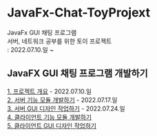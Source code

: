 # JavaFx-Chat-ToyProjext
JavaFx GUI 채팅 프로그램  
서버, 네트워크 공부를 위한 토이 프로젝트  
: 2022.07.10.일 ~  
  
## JavaFX GUI 채팅 프로그램 개발하기
[1. 프로젝트 개요](https://youtu.be/0gMYlUppe-c) - 2022.07.10.일  
[2. 서버 기능 모듈 개발하기](https://youtu.be/9uWp1ILRPXA) - 2022.07.17.일  
[3. 서버 GUI 디자인 작업하기](https://youtu.be/TTesHAOmmkw) - 2022.07.24.일  
[4. 클라이언트 기능 모듈 개발하기](https://youtu.be/uxCaXQIKbEw)  
[5. 클라이언트 GUI 디자인 작업하기](https://youtu.be/4pJwEfpMvjc)  
